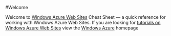 #Welcome

Welcome to [Windows Azure Web Sites](http://www.windowsazure.com/en-us/home/scenarios/web-sites/) Cheat Sheet &mdash; a quick reference for working with Windows Azure Web Sites. If you are looking for [tutorials on Windows Azure Web Sites](http://www.windowsazure.com/en-us/develop/overview/) view the [Windows Azure](http://www.windowsazure.com) homepage